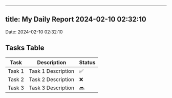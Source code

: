 
---
title: My Daily Report 2024-02-10 02:32:10
---

Date: 2024-02-10 02:32:10

## Tasks Table

| Task | Description | Status |
|------|-------------|--------|
| Task 1 | Task 1 Description | ✅ |
| Task 2 | Task 2 Description | ❌ |
| Task 3 | Task 3 Description | 🔜 |
